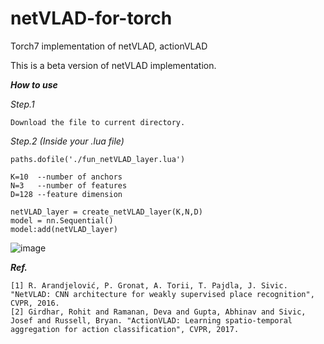# netVLAD-for-torch
Torch7 implementation of netVLAD, actionVLAD

This is a beta version of netVLAD implementation.

***How to use***

*Step.1*
```
Download the file to current directory.
```

*Step.2 (Inside your .lua file)*
```
paths.dofile('./fun_netVLAD_layer.lua')

K=10  --number of anchors
N=3   --number of features
D=128 --feature dimension

netVLAD_layer = create_netVLAD_layer(K,N,D)
model = nn.Sequential()
model:add(netVLAD_layer)
```
![image](https://github.com/shamangary/netVLAD-for-torch/blob/master/netVLAD.png)


***Ref.***
```
[1] R. Arandjelović, P. Gronat, A. Torii, T. Pajdla, J. Sivic. "NetVLAD: CNN architecture for weakly supervised place recognition", CVPR, 2016.
[2] Girdhar, Rohit and Ramanan, Deva and Gupta, Abhinav and Sivic, Josef and Russell, Bryan. "ActionVLAD: Learning spatio-temporal aggregation for action classification", CVPR, 2017.
```
